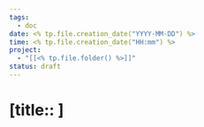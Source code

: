 ```yaml
---
tags:
  - doc
date: <% tp.file.creation_date("YYYY-MM-DD") %>
time: <% tp.file.creation_date("HH:mm") %>
project:
  - "[[<% tp.file.folder() %>]]"
status: draft
---
```


# [title:: ]
